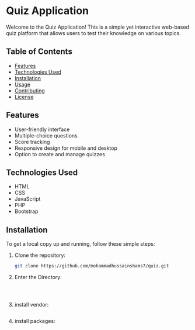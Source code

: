 # Quiz Application

Welcome to the Quiz Application! This is a simple yet interactive web-based quiz platform that allows users to test their knowledge on various topics.

## Table of Contents

- [Features](#features)
- [Technologies Used](#technologies-used)
- [Installation](#installation)
- [Usage](#usage)
- [Contributing](#contributing)
- [License](#license)

## Features

- User-friendly interface
- Multiple-choice questions
- Score tracking
- Responsive design for mobile and desktop
- Option to create and manage quizzes

## Technologies Used

- HTML
- CSS
- JavaScript
- PHP
- Bootstrap
## Installation

To get a local copy up and running, follow these simple steps:

1. Clone the repository:
   ```bash
   git clone https://github.com/mohammadhussainshams7/quiz.git

2. Enter the Directory:
   ```bash cd quiz
  
  
3. install vendor:
   ```bash  composer install


4. install packages:
   ```bash  npm install


